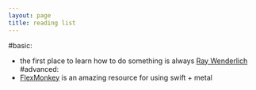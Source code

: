 ```yaml
---
layout: page
title: reading list
---
```


#basic:
* the first place to learn how to do something is always [Ray Wenderlich](http://www.raywenderlich.com)
#advanced:
* [FlexMonkey](http://flexmonkey.blogspot.co.uk) is an amazing resource for using swift + metal
